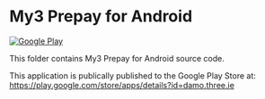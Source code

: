 My3 Prepay for Android
=========================
[![Google Play](http://developer.android.com/images/brand/en_generic_rgb_wo_45.png)](https://play.google.com/store/apps/details?id=damo.three.ie)

This folder contains My3 Prepay for Android source code.

This application is publically published to the Google Play Store at: https://play.google.com/store/apps/details?id=damo.three.ie